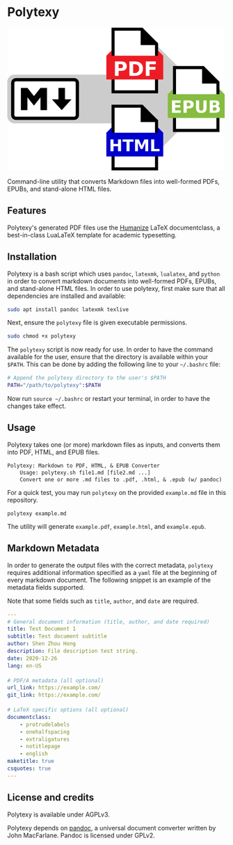 # Polytexy

![Polytexy Logo.](./logo.png)

Command-line utility that converts Markdown files into well-formed PDFs, EPUBs, and stand-alone HTML files.

## Features

Polytexy's generated PDF files use the [Humanize](https://github.com/ShenZhouHong/latex-essay) LaTeX documentclass, a best-in-class LuaLaTeX template for academic typesetting.

## Installation

Polytexy is a bash script which uses `pandoc`, `latexmk`, `lualatex`, and `python` in order to convert markdown documents into well-formed PDFs, EPUBs, and stand-alone HTML files. In order to use polytexy, first make sure that all dependencies are installed and available:

```bash
sudo apt install pandoc latexmk texlive
```

Next, ensure the `polytexy` file is given executable permissions.


```bash
sudo chmod +x polytexy
```

The `polytexy` script is now ready for use. In order to have the command available for the user, ensure that the directory is available within your `$PATH`. This can be done by adding the following line to your `~/.bashrc` file:

```bash
# Append the polytexy directory to the user's $PATH
PATH="/path/to/polytexy":$PATH
```

Now run `source ~/.bashrc` or restart your terminal, in order to have the changes take effect.

## Usage

Polytexy takes one (or more) markdown files as inputs, and converts them into PDF, HTML, and EPUB files.

```
Polytexy: Markdown to PDF, HTML, & EPUB Converter
    Usage: polytexy.sh file1.md [file2.md ...]
    Convert one or more .md files to .pdf, .html, & .epub (w/ pandoc)
```

For a quick test, you may run `polytexy` on the provided `example.md` file in this repository.

```
polytexy example.md
```

The utility will generate `example.pdf`, `example.html`, and `example.epub`.

## Markdown Metadata

In order to generate the output files with the correct metadata, `polytexy` requires additional information specified as a `yaml` file at the beginning of every markdown document. The following snippet is an example of the metadata fields supported.

Note that some fields such as `title`, `author`, and `date` are required.

```yaml
--- 
# General document information (title, author, and date required)
title: Test Document 1
subtitle: Test document subtitle
author: Shen Zhou Hong
description: File description test string.
date: 2020-12-26
lang: en-US

# PDF/A metadata (all optional)
url_link: https://example.com/
git_link: https://example.com/

# LaTeX specific options (all optional)
documentclass:
    - protrudelabels
    - onehalfspacing
    - extraligatures
    - notitlepage
    - english
maketitle: true
csquotes: true
---
```

## License and credits

Polytexy is available under AGPLv3.

Polytexy depends on [pandoc](https://github.com/jgm/pandoc), a universal document converter written by John MacFarlane. Pandoc is licensed under GPLv2.

